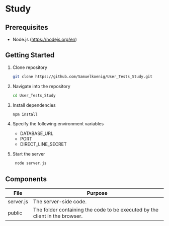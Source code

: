 # Study

## Prerequisites

-   Node.js (https://nodejs.org/en)

## Getting Started

1. Clone repository

    ```bash
    git clone https://github.com/Samuelkoenig/User_Tests_Study.git
    ```

2. Navigate into the repository

    ```bash
    cd User_Tests_Study
    ```

3. Install dependencies

    ```bash
    npm install
    ```

4. Specify the following environment variables 
    - DATABASE_URL
    - PORT
    - DIRECT_LINE_SECRET

5. Start the server

   ```bash
    node server.js
    ```

## Components

| File                   | Purpose                                                                     |
| ---------------------- | --------------------------------------------------------------------------- |
| server.js              | The server-side code.                                                       |
| public                 | The folder containing the code to be executed by the client in the browser. |
